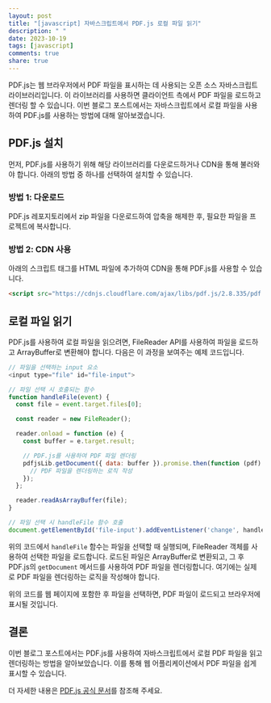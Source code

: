 ```yaml
---
layout: post
title: "[javascript] 자바스크립트에서 PDF.js 로컬 파일 읽기"
description: " "
date: 2023-10-19
tags: [javascript]
comments: true
share: true
---
```


PDF.js는 웹 브라우저에서 PDF 파일을 표시하는 데 사용되는 오픈 소스 자바스크립트 라이브러리입니다. 이 라이브러리를 사용하면 클라이언트 측에서 PDF 파일을 로드하고 렌더링 할 수 있습니다. 이번 블로그 포스트에서는 자바스크립트에서 로컬 파일을 사용하여 PDF.js를 사용하는 방법에 대해 알아보겠습니다. 

## PDF.js 설치

먼저, PDF.js를 사용하기 위해 해당 라이브러리를 다운로드하거나 CDN을 통해 불러와야 합니다. 아래의 방법 중 하나를 선택하여 설치할 수 있습니다.

### 방법 1: 다운로드

PDF.js 레포지토리에서 zip 파일을 다운로드하여 압축을 해제한 후, 필요한 파일을 프로젝트에 복사합니다.

### 방법 2: CDN 사용

아래의 스크립트 태그를 HTML 파일에 추가하여 CDN을 통해 PDF.js를 사용할 수 있습니다.

```html
<script src="https://cdnjs.cloudflare.com/ajax/libs/pdf.js/2.8.335/pdf.min.js"></script>
```

## 로컬 파일 읽기

PDF.js를 사용하여 로컬 파일을 읽으려면, FileReader API를 사용하여 파일을 로드하고 ArrayBuffer로 변환해야 합니다. 다음은 이 과정을 보여주는 예제 코드입니다.

```javascript
// 파일을 선택하는 input 요소
<input type="file" id="file-input">

// 파일 선택 시 호출되는 함수
function handleFile(event) {
  const file = event.target.files[0];

  const reader = new FileReader();

  reader.onload = function (e) {
    const buffer = e.target.result;

    // PDF.js를 사용하여 PDF 파일 렌더링
    pdfjsLib.getDocument({ data: buffer }).promise.then(function (pdf) {
      // PDF 파일을 렌더링하는 로직 작성
    });
  };

  reader.readAsArrayBuffer(file);
}

// 파일 선택 시 handleFile 함수 호출
document.getElementById('file-input').addEventListener('change', handleFile, false);
```

위의 코드에서 `handleFile` 함수는 파일을 선택할 때 실행되며, FileReader 객체를 사용하여 선택한 파일을 로드합니다. 로드된 파일은 ArrayBuffer로 변환되고, 그 후 PDF.js의 `getDocument` 메서드를 사용하여 PDF 파일을 렌더링합니다. 여기에는 실제로 PDF 파일을 렌더링하는 로직을 작성해야 합니다.

위의 코드를 웹 페이지에 포함한 후 파일을 선택하면, PDF 파일이 로드되고 브라우저에 표시될 것입니다.

## 결론

이번 블로그 포스트에서는 PDF.js를 사용하여 자바스크립트에서 로컬 PDF 파일을 읽고 렌더링하는 방법을 알아보았습니다. 이를 통해 웹 어플리케이션에서 PDF 파일을 쉽게 표시할 수 있습니다.

더 자세한 내용은 [PDF.js 공식 문서](https://mozilla.github.io/pdf.js/)를 참조해 주세요.